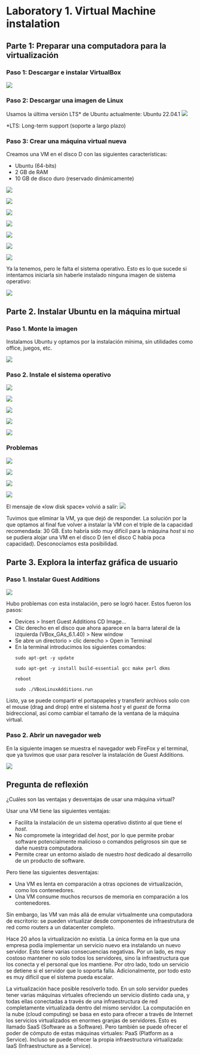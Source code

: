 # Laboratory 1. Virtual Machine instalation

## Parte 1: Preparar una computadora para la virtualización

### Paso 1: Descargar e instalar VirtualBox

![](sources/2023-03-31-09-30-15.png)

### Paso 2: Descargar una imagen de Linux

Usamos la última versión LTS* de Ubuntu actualmente: Ubuntu 22.04.1 
![](sources/2023-03-31-21-04-33.png)

*LTS: Long-term support (soporte a largo plazo)

### Paso 3: Crear una máquina virtual nueva

Creamos una VM en el disco D con las siguientes características:
- Ubuntu (64-bits)
- 2 GB de RAM
- 10 GB de disco duro (reservado dinámicamente)

![](sources/2023-03-31-10-46-02.png)

![](sources/2023-03-31-10-47-04.png)

![](sources/2023-03-31-10-48-05.png)

![](sources/2023-03-31-10-49-47.png)

![](sources/2023-03-31-10-50-54.png)

![](sources/2023-03-31-10-51-19.png)

![](sources/2023-03-31-11-00-04.png)

Ya la tenemos, pero le falta el sistema operativo. Esto es lo que sucede si intentamos iniciarla sin haberle instalado ninguna imagen de sistema operativo:

![](sources/2023-03-31-11-08-46.png)

## Parte 2. Instalar Ubuntu en la máquina mirtual

### Paso 1. Monte la imagen

Instalamos Ubuntu y optamos por la instalación mínima, sin utilidades como office, juegos, etc.

![](sources/2023-03-31-11-05-15.png)

### Paso 2. Instale el sistema operativo

![](sources/2023-03-31-11-14-30.png)

![](sources/2023-03-31-11-21-11.png)

![](sources/2023-03-31-11-30-31.png)

![](sources/2023-03-31-11-37-00.png)

![](sources/2023-03-31-12-15-25.png)

### Problemas

![](sources/2023-03-31-12-21-03.png)

![](sources/2023-03-31-12-28-30.png)

![](sources/2023-03-31-12-31-55.png)

![](sources/2023-03-31-12-37-50.png)

El mensaje de «low disk space» volvió a salir:
![](sources/2023-03-31-12-40-36.png)

Tuvimos que eliminar la VM, ya que dejó de responder. La solución por la que optamos al final fue volver a instalar la VM con el triple de la capacidad recomendada: 30 GB. Esto habría sido muy difícil para la máquina _host_ si no se pudiera alojar una VM en el disco D (en el disco C había poca capacidad). Desconocíamos esta posibilidad.

## Parte 3. Explora la interfaz gráfica de usuario

### Paso 1. Instalar Guest Additions

![](sources/2023-03-31-18-30-40.png)

Hubo problemas con esta instalación, pero se logró hacer. Estos fueron los pasos:
- Devices > Insert Guest Additions CD Image...
- Clic derecho en el disco que ahora aparece en la barra lateral de la izquierda (VBox_GAs_6.1.40) > New window
- Se abre un directorio > clic derecho > Open in Terminal
- En la terminal introducimos los siguientes comandos:
    ```
    sudo apt-get -y update

    sudo apt-get -y install build-essential gcc make perl dkms 
    
    reboot

    sudo ./VBoxLinuxAdditions.run
    ```
Listo, ya se puede compartir el portapapeles y transferir archivos solo con el mouse (drag and drop) entre el sistema _host_ y el _guest_ de forma bidreccional, así como cambiar el tamaño de la ventana de la máquina virtual.

### Paso 2. Abrir un navegador web

En la siguiente imagen se muestra el navegador web FireFox y el terminal, que ya tuvimos que usar para resolver la instalación de Guest Additions.

![](sources/2023-03-31-20-21-24.png)

## Pregunta de reflexión 

¿Cuáles son las ventajas y desventajas de usar una máquina virtual?

Usar una VM tiene las siguientes ventajas:
- Facilita la instalación de un sistema operativo distinto al que tiene el _host_.
- No compromete la integridad del _host_, por lo que permite probar software potencialmente malicioso o comandos peligrosos sin que se dañe nuestra computadora.
- Permite crear un entorno aislado de nuestro _host_ dedicado al desarrollo de un producto de software.

Pero tiene las siguientes desventajas:
- Una VM es lenta en comparación a otras opciones de virtualización, como los contenedores.
- Una VM consume muchos recursos de memoria en comparación a los contenedores.

Sin embargo, las VM van más allá de emular virtualmente una computadora de escritorio: se pueden virtualizar desde componentes de infraestrutura de red como routers a un datacenter completo.

Hace 20 años la virtualización no existía. La única forma en la que una empresa podía implementar un servicio nuevo era instalando un nuevo servidor. Esto tiene varias consecuencias negativas. Por un lado, es muy costoso mantener no solo todos los servidores, sino la infraestructura que los conecta y el personal que los mantiene. Por otro lado, todo un servicio se detiene si el servidor que lo soporta falla. Adicionalmente, por todo esto es muy difícil que el sistema pueda escalar.

La virtualización hace posible resolverlo todo. En un solo servidor puedes tener varias máquinas virtuales ofreciendo un servicio distinto cada una, y todas ellas conectadas a través de una infraestructura de red completamente virtualizada dentro del mismo servidor. La computación en la nube (cloud computing) se basa en esto para ofrecer a través de Internet los servicios virtualizados en enormes granjas de servidores. Esto es llamado SaaS (Software as a Software). Pero también se puede ofrecer el poder de cómputo de estas máquinas virtuales: PaaS (Platform as a Service). Incluso se puede ofrecer la propia infraestructura virtualizada: IaaS (Infraestructure as a Service).